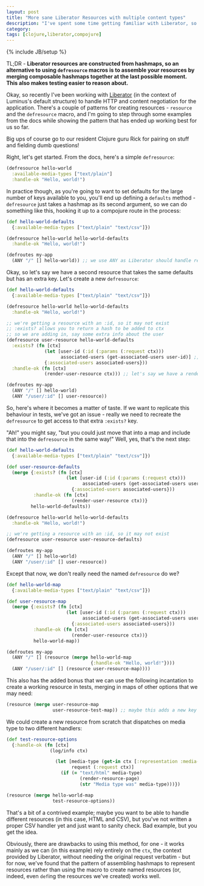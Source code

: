 ```yaml
---
layout: post
title: "More sane Liberator Resources with multiple content types"
description: "I've spent some time getting familiar with Liberator, so here's some thoughts..."
category: 
tags: [clojure,liberator,compojure]
---
```

{% include JB/setup %}

TL;DR - **Liberator resources are constructed from hashmaps, so an alternative to using `defresource` macros is to assemble your resources by merging composable hashmaps together at the last possible moment. This also makes testing easier to reason about.**

Okay, so recently I've been working with [Liberator](https://clojure-liberator.github.io/liberator) (in the context of Luminus's default structure) to handle HTTP and content negotiation for the application. There's a couple of patterns for creating resources - `resource` and the `defresource` macro, and I'm going to step through some examples from the docs while showing the pattern that has ended up working best for us so far.

Big ups of course go to our resident Clojure guru Rick for pairing on stuff and fielding dumb questions!

Right, let's get started. From the docs, here's a simple `defresource`:

```clojure
(defresource hello-world
  :available-media-types ["text/plain"]
  :handle-ok "Hello, world!")
```

In practice though, as you're going to want to set defaults for the large number of keys available to you, you'll end up defining a `defaults` method - `defresource` just takes a hashmap as its second argument, so we can do something like this, hooking it up to a compojure route in the process:

```clojure
(def hello-world-defaults
  {:available-media-types ["text/plain" "text/csv"]})

(defresource hello-world hello-world-defaults
  :handle-ok "Hello, world!")

(defroutes my-app
  (ANY "/" [] hello-world)) ;; we use ANY as Liberator should handle request type
```

Okay, so let's say we have a second resource that takes the same defaults but has an extra key. Let's create a new `defresource`:

```clojure
(def hello-world-defaults
  {:available-media-types ["text/plain" "text/csv"]})

(defresource hello-world hello-world-defaults
  :handle-ok "Hello, world!")

;; we're getting a resource with an :id, so it may not exist
;; :exists? allows you to return a hash to be added to ctx
;; so we are adding in, say some extra info about the user
(defresource user-resource hello-world-defaults
  :exists? (fn [ctx]
              (let [user-id (:id (:params (:request ctx)))
                    associated-users (get-associated-users user-id)] ;; defined elsewhere
              {:associated-users associated-users}))
  :handle-ok (fn [ctx]
              (render-user-resource ctx))) ;; let's say we have a render function elsewhere

(defroutes my-app
  (ANY "/" [] hello-world)
  (ANY "/user/:id" [] user-resource))
```

So, here's where it becomes a matter of taste. If we want to replicate this behaviour in tests, we've got an issue - really we need to recreate the `defresource` to get access to that extra `:exists?` key. 

"Ah!" you might say, "but you could just move that into a map and include that into the `defresource` in the same way!" Well, yes, that's the next step:

```clojure
(def hello-world-defaults
  {:available-media-types ["text/plain" "text/csv"]})

(def user-resource-defaults
  (merge {:exists? (fn [ctx]
                      (let [user-id (:id (:params (:request ctx)))
                            associated-users (get-associated-users user-id)]
                        {:associated-users associated-users}))
          :handle-ok (fn [ctx]
                        (render-user-resource ctx))}
         hello-world-defaults))

(defresource hello-world hello-world-defaults
  :handle-ok "Hello, world!")

;; we're getting a resource with an :id, so it may not exist
(defresource user-resource user-resource-defaults)

(defroutes my-app
  (ANY "/" [] hello-world)
  (ANY "/user/:id" [] user-resource))
```

Except that now, we don't really need the named `defresource` do we? 

```clojure
(def hello-world-map
  {:available-media-types ["text/plain" "text/csv"]})

(def user-resource-map
  (merge {:exists? (fn [ctx]
                      (let [user-id (:id (:params (:request ctx)))
                            associated-users (get-associated-users user-id)]
                        {:associated-users associated-users}))
          :handle-ok (fn [ctx]
                        (render-user-resource ctx))}
          hello-world-map))

(defroutes my-app
  (ANY "/" [] (resource (merge hello-world-map
                               {:handle-ok "Hello, world!"})))
  (ANY "/user/:id" [] (resource user-resource-map))))
```

This also has the added bonus that we can use the following incantation to create a working resource in tests, merging in maps of other options that we may need:

```clojure
(resource (merge user-resource-map
                 user-resource-test-map)) ;; maybe this adds a new key we don't need in dev/prod 
```

We could create a new resource from scratch that dispatches on media type to two different handlers:

```clojure
(def test-resource-options
  {:handle-ok (fn [ctx]
                (log/info ctx)

                  (let [media-type (get-in ctx [:representation :media-type])
                        request (:request ctx)]
                    (if (= "text/html" media-type)
                           (render-resource-page)
                           (str "Media type was" media-type)))})

(resource (merge hello-world-map
                 test-resource-options))
```

That's a bit of a contrived example; maybe you want to be able to handle different resources (in this case, HTML and CSV), but you've not written a proper CSV handler yet and just want to sanity check. Bad example, but you get the idea.

Obviously, there are drawbacks to using this method, for one - it works mainly as we can (in this example) rely entirely on the `ctx`, the context provided by Liberator, without needing the original request verbatim - but for now, we've found that the pattern of assembling hashmaps to represent resources rather than using the macro to create named resources (or, indeed, even `def`ing the resources we've created) works well.

